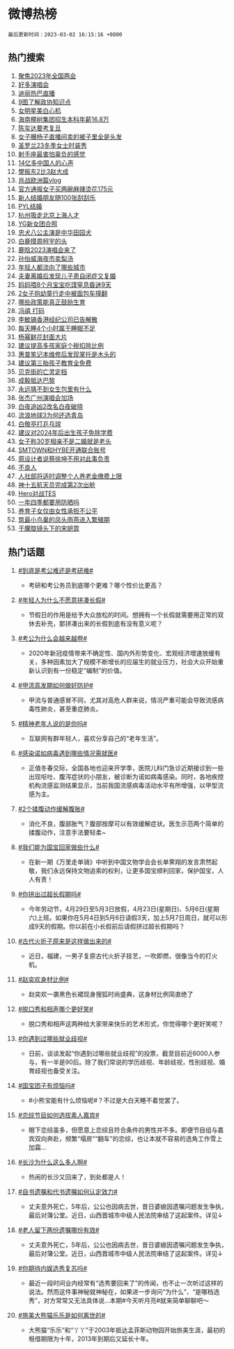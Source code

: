 # 微博热榜

`最后更新时间：2023-03-02 16:15:16 +0800`

## 热门搜索

1. [聚焦2023年全国两会](https://m.weibo.cn/search?containerid=100103type%3D1%26t%3D10%26q%3D%23%E8%81%9A%E7%84%A62023%E5%B9%B4%E5%85%A8%E5%9B%BD%E4%B8%A4%E4%BC%9A%23&stream_entry_id=51&isnewpage=1&extparam=seat%3D1%26stream_entry_id%3D51%26cate%3D10103%26filter_type%3Drealtimehot%26dgr%3D0%26pos%3D0%26c_type%3D51%26display_time%3D1677744914%26pre_seqid%3D167774491406395356302&luicode=10000011&lfid=106003type%253D25%2526t%253D3%2526disable_hot%253D1%2526filter_type%253Drealtimehot)
1. [好多演唱会](https://m.weibo.cn/search?containerid=100103type%3D1%26t%3D10%26q%3D%E5%A5%BD%E5%A4%9A%E6%BC%94%E5%94%B1%E4%BC%9A&stream_entry_id=31&isnewpage=1&extparam=seat%3D1%26band_rank%3D1%26cate%3D5001%26lcate%3D5001%26c_type%3D31%26realpos%3D1%26stream_entry_id%3D31%26q%3D%25E5%25A5%25BD%25E5%25A4%259A%25E6%25BC%2594%25E5%2594%25B1%25E4%25BC%259A%26filter_type%3Drealtimehot%26dgr%3D0%26flag%3D1%26pos%3D0%26display_time%3D1677744914%26pre_seqid%3D167774491406395356302&luicode=10000011&lfid=106003type%253D25%2526t%253D3%2526disable_hot%253D1%2526filter_type%253Drealtimehot)
1. [迪丽热巴直播](https://m.weibo.cn/search?containerid=100103type%3D1%26t%3D10%26q%3D%E8%BF%AA%E4%B8%BD%E7%83%AD%E5%B7%B4%E7%9B%B4%E6%92%AD&stream_entry_id=31&isnewpage=1&extparam=seat%3D1%26band_rank%3D2%26cate%3D5001%26lcate%3D5001%26c_type%3D31%26realpos%3D2%26stream_entry_id%3D31%26q%3D%25E8%25BF%25AA%25E4%25B8%25BD%25E7%2583%25AD%25E5%25B7%25B4%25E7%259B%25B4%25E6%2592%25AD%26filter_type%3Drealtimehot%26dgr%3D0%26flag%3D1%26pos%3D1%26display_time%3D1677744914%26pre_seqid%3D167774491406395356302&luicode=10000011&lfid=106003type%253D25%2526t%253D3%2526disable_hot%253D1%2526filter_type%253Drealtimehot)
1. [9图了解政协知识点](https://m.weibo.cn/search?containerid=100103type%3D1%26t%3D10%26q%3D%239%E5%9B%BE%E4%BA%86%E8%A7%A3%E6%94%BF%E5%8D%8F%E7%9F%A5%E8%AF%86%E7%82%B9%23&stream_entry_id=31&isnewpage=1&extparam=seat%3D1%26band_rank%3D3%26cate%3D5001%26lcate%3D5001%26c_type%3D31%26realpos%3D3%26stream_entry_id%3D31%26q%3D%25239%25E5%259B%25BE%25E4%25BA%2586%25E8%25A7%25A3%25E6%2594%25BF%25E5%258D%258F%25E7%259F%25A5%25E8%25AF%2586%25E7%2582%25B9%2523%26filter_type%3Drealtimehot%26dgr%3D0%26flag%3D0%26pos%3D2%26display_time%3D1677744914%26pre_seqid%3D167774491406395356302&luicode=10000011&lfid=106003type%253D25%2526t%253D3%2526disable_hot%253D1%2526filter_type%253Drealtimehot)
1. [女明星美白心机](https://m.weibo.cn/search?containerid=100103type%3D1%26t%3D10%26q%3D%23%E5%A5%B3%E6%98%8E%E6%98%9F%E7%BE%8E%E7%99%BD%E5%BF%83%E6%9C%BA%23&stream_entry_id=31&isnewpage=1&extparam=seat%3D1%26c_type%3D31%26band_rank%3D4%26cate%3D5001%26lcate%3D5001%26topic_ad%3D1%26stream_entry_id%3D31%26adid%3D181147%26q%3D%2523%25E5%25A5%25B3%25E6%2598%258E%25E6%2598%259F%25E7%25BE%258E%25E7%2599%25BD%25E5%25BF%2583%25E6%259C%25BA%2523%26filter_type%3Drealtimehot%26dgr%3D0%26pos%3D3%26display_time%3D1677744914%26pre_seqid%3D167774491406395356302&luicode=10000011&lfid=106003type%253D25%2526t%253D3%2526disable_hot%253D1%2526filter_type%253Drealtimehot)
1. [海南椰树集团招生本科年薪16.8万](https://m.weibo.cn/search?containerid=100103type%3D1%26t%3D10%26q%3D%23%E6%B5%B7%E5%8D%97%E6%A4%B0%E6%A0%91%E9%9B%86%E5%9B%A2%E6%8B%9B%E7%94%9F%E6%9C%AC%E7%A7%91%E5%B9%B4%E8%96%AA16.8%E4%B8%87%23&stream_entry_id=31&isnewpage=1&extparam=seat%3D1%26band_rank%3D4%26cate%3D5001%26lcate%3D5001%26c_type%3D31%26realpos%3D4%26stream_entry_id%3D31%26q%3D%2523%25E6%25B5%25B7%25E5%258D%2597%25E6%25A4%25B0%25E6%25A0%2591%25E9%259B%2586%25E5%259B%25A2%25E6%258B%259B%25E7%2594%259F%25E6%259C%25AC%25E7%25A7%2591%25E5%25B9%25B4%25E8%2596%25AA16.8%25E4%25B8%2587%2523%26filter_type%3Drealtimehot%26dgr%3D0%26flag%3D0%26pos%3D4%26display_time%3D1677744914%26pre_seqid%3D167774491406395356302&luicode=10000011&lfid=106003type%253D25%2526t%253D3%2526disable_hot%253D1%2526filter_type%253Drealtimehot)
1. [陈玺达要考复旦](https://m.weibo.cn/search?containerid=100103type%3D1%26t%3D10%26q%3D%23%E9%99%88%E7%8E%BA%E8%BE%BE%E8%A6%81%E8%80%83%E5%A4%8D%E6%97%A6%23&stream_entry_id=31&isnewpage=1&extparam=seat%3D1%26band_rank%3D5%26cate%3D5001%26lcate%3D5001%26c_type%3D31%26realpos%3D5%26stream_entry_id%3D31%26q%3D%2523%25E9%2599%2588%25E7%258E%25BA%25E8%25BE%25BE%25E8%25A6%2581%25E8%2580%2583%25E5%25A4%258D%25E6%2597%25A6%2523%26filter_type%3Drealtimehot%26dgr%3D0%26flag%3D0%26pos%3D5%26display_time%3D1677744914%26pre_seqid%3D167774491406395356302&luicode=10000011&lfid=106003type%253D25%2526t%253D3%2526disable_hot%253D1%2526filter_type%253Drealtimehot)
1. [女子曝杨子直播间卖的被子里全是头发](https://m.weibo.cn/search?containerid=100103type%3D1%26t%3D10%26q%3D%23%E5%A5%B3%E5%AD%90%E6%9B%9D%E6%9D%A8%E5%AD%90%E7%9B%B4%E6%92%AD%E9%97%B4%E5%8D%96%E7%9A%84%E8%A2%AB%E5%AD%90%E9%87%8C%E5%85%A8%E6%98%AF%E5%A4%B4%E5%8F%91%23&stream_entry_id=31&isnewpage=1&extparam=seat%3D1%26band_rank%3D6%26cate%3D5001%26lcate%3D5001%26c_type%3D31%26realpos%3D6%26stream_entry_id%3D31%26q%3D%2523%25E5%25A5%25B3%25E5%25AD%2590%25E6%259B%259D%25E6%259D%25A8%25E5%25AD%2590%25E7%259B%25B4%25E6%2592%25AD%25E9%2597%25B4%25E5%258D%2596%25E7%259A%2584%25E8%25A2%25AB%25E5%25AD%2590%25E9%2587%258C%25E5%2585%25A8%25E6%2598%25AF%25E5%25A4%25B4%25E5%258F%2591%2523%26filter_type%3Drealtimehot%26dgr%3D0%26flag%3D2%26pos%3D6%26display_time%3D1677744914%26pre_seqid%3D167774491406395356302&luicode=10000011&lfid=106003type%253D25%2526t%253D3%2526disable_hot%253D1%2526filter_type%253Drealtimehot)
1. [圣罗兰23冬季女士时装秀](https://m.weibo.cn/search?containerid=100103type%3D1%26t%3D10%26q%3D%23%E5%9C%A3%E7%BD%97%E5%85%B023%E5%86%AC%E5%AD%A3%E5%A5%B3%E5%A3%AB%E6%97%B6%E8%A3%85%E7%A7%80%23&stream_entry_id=31&isnewpage=1&extparam=seat%3D1%26c_type%3D31%26band_rank%3D7%26cate%3D5001%26lcate%3D5001%26topic_ad%3D1%26stream_entry_id%3D31%26adid%3D181145%26q%3D%2523%25E5%259C%25A3%25E7%25BD%2597%25E5%2585%25B023%25E5%2586%25AC%25E5%25AD%25A3%25E5%25A5%25B3%25E5%25A3%25AB%25E6%2597%25B6%25E8%25A3%2585%25E7%25A7%2580%2523%26filter_type%3Drealtimehot%26dgr%3D0%26pos%3D7%26display_time%3D1677744914%26pre_seqid%3D167774491406395356302&luicode=10000011&lfid=106003type%253D25%2526t%253D3%2526disable_hot%253D1%2526filter_type%253Drealtimehot)
1. [射手座最害怕辜负的感觉](https://m.weibo.cn/search?containerid=100103type%3D1%26t%3D10%26q%3D%23%E5%B0%84%E6%89%8B%E5%BA%A7%E6%9C%80%E5%AE%B3%E6%80%95%E8%BE%9C%E8%B4%9F%E7%9A%84%E6%84%9F%E8%A7%89%23&stream_entry_id=31&isnewpage=1&extparam=seat%3D1%26band_rank%3D7%26cate%3D5001%26lcate%3D5001%26c_type%3D31%26realpos%3D7%26stream_entry_id%3D31%26q%3D%2523%25E5%25B0%2584%25E6%2589%258B%25E5%25BA%25A7%25E6%259C%2580%25E5%25AE%25B3%25E6%2580%2595%25E8%25BE%259C%25E8%25B4%259F%25E7%259A%2584%25E6%2584%259F%25E8%25A7%2589%2523%26filter_type%3Drealtimehot%26dgr%3D0%26flag%3D1%26pos%3D8%26display_time%3D1677744914%26pre_seqid%3D167774491406395356302&luicode=10000011&lfid=106003type%253D25%2526t%253D3%2526disable_hot%253D1%2526filter_type%253Drealtimehot)
1. [14亿多中国人的心声](https://m.weibo.cn/search?containerid=100103type%3D1%26t%3D10%26q%3D%2314%E4%BA%BF%E5%A4%9A%E4%B8%AD%E5%9B%BD%E4%BA%BA%E7%9A%84%E5%BF%83%E5%A3%B0%23&stream_entry_id=31&isnewpage=1&extparam=seat%3D1%26band_rank%3D8%26cate%3D5001%26lcate%3D5001%26c_type%3D31%26realpos%3D8%26stream_entry_id%3D31%26q%3D%252314%25E4%25BA%25BF%25E5%25A4%259A%25E4%25B8%25AD%25E5%259B%25BD%25E4%25BA%25BA%25E7%259A%2584%25E5%25BF%2583%25E5%25A3%25B0%2523%26filter_type%3Drealtimehot%26dgr%3D0%26flag%3D0%26pos%3D9%26display_time%3D1677744914%26pre_seqid%3D167774491406395356302&luicode=10000011&lfid=106003type%253D25%2526t%253D3%2526disable_hot%253D1%2526filter_type%253Drealtimehot)
1. [樊振东2比3赵大成](https://m.weibo.cn/search?containerid=100103type%3D1%26t%3D10%26q%3D%23%E6%A8%8A%E6%8C%AF%E4%B8%9C2%E6%AF%943%E8%B5%B5%E5%A4%A7%E6%88%90%23&stream_entry_id=31&isnewpage=1&extparam=seat%3D1%26band_rank%3D9%26cate%3D5001%26lcate%3D5001%26c_type%3D31%26realpos%3D9%26stream_entry_id%3D31%26q%3D%2523%25E6%25A8%258A%25E6%258C%25AF%25E4%25B8%259C2%25E6%25AF%25943%25E8%25B5%25B5%25E5%25A4%25A7%25E6%2588%2590%2523%26filter_type%3Drealtimehot%26dgr%3D0%26flag%3D1%26pos%3D10%26display_time%3D1677744914%26pre_seqid%3D167774491406395356302&luicode=10000011&lfid=106003type%253D25%2526t%253D3%2526disable_hot%253D1%2526filter_type%253Drealtimehot)
1. [肖战欧洲篇vlog](https://m.weibo.cn/search?containerid=100103type%3D1%26t%3D10%26q%3D%23%E8%82%96%E6%88%98%E6%AC%A7%E6%B4%B2%E7%AF%87vlog%23&stream_entry_id=31&isnewpage=1&extparam=seat%3D1%26band_rank%3D10%26cate%3D5001%26lcate%3D5001%26c_type%3D31%26realpos%3D10%26stream_entry_id%3D31%26q%3D%2523%25E8%2582%2596%25E6%2588%2598%25E6%25AC%25A7%25E6%25B4%25B2%25E7%25AF%2587vlog%2523%26filter_type%3Drealtimehot%26dgr%3D0%26flag%3D1%26pos%3D11%26display_time%3D1677744914%26pre_seqid%3D167774491406395356302&luicode=10000011&lfid=106003type%253D25%2526t%253D3%2526disable_hot%253D1%2526filter_type%253Drealtimehot)
1. [官方通报女子买两碗麻辣烫花175元](https://m.weibo.cn/search?containerid=100103type%3D1%26t%3D10%26q%3D%23%E5%AE%98%E6%96%B9%E9%80%9A%E6%8A%A5%E5%A5%B3%E5%AD%90%E4%B9%B0%E4%B8%A4%E7%A2%97%E9%BA%BB%E8%BE%A3%E7%83%AB%E8%8A%B1175%E5%85%83%23&stream_entry_id=31&isnewpage=1&extparam=seat%3D1%26band_rank%3D11%26cate%3D5001%26lcate%3D5001%26c_type%3D31%26realpos%3D11%26stream_entry_id%3D31%26q%3D%2523%25E5%25AE%2598%25E6%2596%25B9%25E9%2580%259A%25E6%258A%25A5%25E5%25A5%25B3%25E5%25AD%2590%25E4%25B9%25B0%25E4%25B8%25A4%25E7%25A2%2597%25E9%25BA%25BB%25E8%25BE%25A3%25E7%2583%25AB%25E8%258A%25B1175%25E5%2585%2583%2523%26filter_type%3Drealtimehot%26dgr%3D0%26flag%3D1%26pos%3D12%26display_time%3D1677744914%26pre_seqid%3D167774491406395356302&luicode=10000011&lfid=106003type%253D25%2526t%253D3%2526disable_hot%253D1%2526filter_type%253Drealtimehot)
1. [新人结婚朋友随100张刮刮乐](https://m.weibo.cn/search?containerid=100103type%3D1%26t%3D10%26q%3D%23%E6%96%B0%E4%BA%BA%E7%BB%93%E5%A9%9A%E6%9C%8B%E5%8F%8B%E9%9A%8F100%E5%BC%A0%E5%88%AE%E5%88%AE%E4%B9%90%23&stream_entry_id=31&isnewpage=1&extparam=seat%3D1%26band_rank%3D12%26cate%3D5001%26lcate%3D5001%26c_type%3D31%26realpos%3D12%26stream_entry_id%3D31%26q%3D%2523%25E6%2596%25B0%25E4%25BA%25BA%25E7%25BB%2593%25E5%25A9%259A%25E6%259C%258B%25E5%258F%258B%25E9%259A%258F100%25E5%25BC%25A0%25E5%2588%25AE%25E5%2588%25AE%25E4%25B9%2590%2523%26filter_type%3Drealtimehot%26dgr%3D0%26flag%3D0%26pos%3D13%26display_time%3D1677744914%26pre_seqid%3D167774491406395356302&luicode=10000011&lfid=106003type%253D25%2526t%253D3%2526disable_hot%253D1%2526filter_type%253Drealtimehot)
1. [PYL结婚](https://m.weibo.cn/search?containerid=100103type%3D1%26t%3D10%26q%3D%23PYL%E7%BB%93%E5%A9%9A%23&stream_entry_id=31&isnewpage=1&extparam=seat%3D1%26band_rank%3D13%26cate%3D5001%26lcate%3D5001%26c_type%3D31%26realpos%3D13%26stream_entry_id%3D31%26q%3D%2523PYL%25E7%25BB%2593%25E5%25A9%259A%2523%26filter_type%3Drealtimehot%26dgr%3D0%26flag%3D0%26pos%3D14%26display_time%3D1677744914%26pre_seqid%3D167774491406395356302&luicode=10000011&lfid=106003type%253D25%2526t%253D3%2526disable_hot%253D1%2526filter_type%253Drealtimehot)
1. [杭州吸走北京上海人才](https://m.weibo.cn/search?containerid=100103type%3D1%26t%3D10%26q%3D%23%E6%9D%AD%E5%B7%9E%E5%90%B8%E8%B5%B0%E5%8C%97%E4%BA%AC%E4%B8%8A%E6%B5%B7%E4%BA%BA%E6%89%8D%23&stream_entry_id=31&isnewpage=1&extparam=seat%3D1%26band_rank%3D14%26cate%3D5001%26lcate%3D5001%26c_type%3D31%26realpos%3D14%26stream_entry_id%3D31%26q%3D%2523%25E6%259D%25AD%25E5%25B7%259E%25E5%2590%25B8%25E8%25B5%25B0%25E5%258C%2597%25E4%25BA%25AC%25E4%25B8%258A%25E6%25B5%25B7%25E4%25BA%25BA%25E6%2589%258D%2523%26filter_type%3Drealtimehot%26dgr%3D0%26flag%3D0%26pos%3D15%26display_time%3D1677744914%26pre_seqid%3D167774491406395356302&luicode=10000011&lfid=106003type%253D25%2526t%253D3%2526disable_hot%253D1%2526filter_type%253Drealtimehot)
1. [YG新女团合照](https://m.weibo.cn/search?containerid=100103type%3D1%26t%3D10%26q%3D%23YG%E6%96%B0%E5%A5%B3%E5%9B%A2%E5%90%88%E7%85%A7%23&stream_entry_id=31&isnewpage=1&extparam=seat%3D1%26band_rank%3D15%26cate%3D5001%26lcate%3D5001%26c_type%3D31%26realpos%3D15%26stream_entry_id%3D31%26q%3D%2523YG%25E6%2596%25B0%25E5%25A5%25B3%25E5%259B%25A2%25E5%2590%2588%25E7%2585%25A7%2523%26filter_type%3Drealtimehot%26dgr%3D0%26flag%3D1%26pos%3D16%26display_time%3D1677744914%26pre_seqid%3D167774491406395356302&luicode=10000011&lfid=106003type%253D25%2526t%253D3%2526disable_hot%253D1%2526filter_type%253Drealtimehot)
1. [忠犬八公主演是中华田园犬](https://m.weibo.cn/search?containerid=100103type%3D1%26t%3D10%26q%3D%23%E5%BF%A0%E7%8A%AC%E5%85%AB%E5%85%AC%E4%B8%BB%E6%BC%94%E6%98%AF%E4%B8%AD%E5%8D%8E%E7%94%B0%E5%9B%AD%E7%8A%AC%23&stream_entry_id=31&isnewpage=1&extparam=seat%3D1%26band_rank%3D16%26cate%3D5001%26lcate%3D5001%26c_type%3D31%26realpos%3D16%26stream_entry_id%3D31%26q%3D%2523%25E5%25BF%25A0%25E7%258A%25AC%25E5%2585%25AB%25E5%2585%25AC%25E4%25B8%25BB%25E6%25BC%2594%25E6%2598%25AF%25E4%25B8%25AD%25E5%258D%258E%25E7%2594%25B0%25E5%259B%25AD%25E7%258A%25AC%2523%26filter_type%3Drealtimehot%26dgr%3D0%26flag%3D0%26pos%3D17%26display_time%3D1677744914%26pre_seqid%3D167774491406395356302&luicode=10000011&lfid=106003type%253D25%2526t%253D3%2526disable_hot%253D1%2526filter_type%253Drealtimehot)
1. [白鹿摸周柯宇的头](https://m.weibo.cn/search?containerid=100103type%3D1%26t%3D10%26q%3D%23%E7%99%BD%E9%B9%BF%E6%91%B8%E5%91%A8%E6%9F%AF%E5%AE%87%E7%9A%84%E5%A4%B4%23&stream_entry_id=31&isnewpage=1&extparam=seat%3D1%26band_rank%3D17%26cate%3D5001%26lcate%3D5001%26c_type%3D31%26realpos%3D17%26stream_entry_id%3D31%26q%3D%2523%25E7%2599%25BD%25E9%25B9%25BF%25E6%2591%25B8%25E5%2591%25A8%25E6%259F%25AF%25E5%25AE%2587%25E7%259A%2584%25E5%25A4%25B4%2523%26filter_type%3Drealtimehot%26dgr%3D0%26flag%3D1%26pos%3D18%26display_time%3D1677744914%26pre_seqid%3D167774491406395356302&luicode=10000011&lfid=106003type%253D25%2526t%253D3%2526disable_hot%253D1%2526filter_type%253Drealtimehot)
1. [鹿晗2023演唱会来了](https://m.weibo.cn/search?containerid=100103type%3D1%26t%3D10%26q%3D%23%E9%B9%BF%E6%99%972023%E6%BC%94%E5%94%B1%E4%BC%9A%E6%9D%A5%E4%BA%86%23&stream_entry_id=31&isnewpage=1&extparam=seat%3D1%26band_rank%3D18%26cate%3D5001%26lcate%3D5001%26c_type%3D31%26realpos%3D18%26stream_entry_id%3D31%26q%3D%2523%25E9%25B9%25BF%25E6%2599%25972023%25E6%25BC%2594%25E5%2594%25B1%25E4%25BC%259A%25E6%259D%25A5%25E4%25BA%2586%2523%26filter_type%3Drealtimehot%26dgr%3D0%26flag%3D0%26pos%3D19%26display_time%3D1677744914%26pre_seqid%3D167774491406395356302&luicode=10000011&lfid=106003type%253D25%2526t%253D3%2526disable_hot%253D1%2526filter_type%253Drealtimehot)
1. [孙怡威海夜市卖梨汤](https://m.weibo.cn/search?containerid=100103type%3D1%26t%3D10%26q%3D%23%E5%AD%99%E6%80%A1%E5%A8%81%E6%B5%B7%E5%A4%9C%E5%B8%82%E5%8D%96%E6%A2%A8%E6%B1%A4%23&stream_entry_id=31&isnewpage=1&extparam=seat%3D1%26band_rank%3D19%26cate%3D5001%26lcate%3D5001%26c_type%3D31%26realpos%3D19%26stream_entry_id%3D31%26q%3D%2523%25E5%25AD%2599%25E6%2580%25A1%25E5%25A8%2581%25E6%25B5%25B7%25E5%25A4%259C%25E5%25B8%2582%25E5%258D%2596%25E6%25A2%25A8%25E6%25B1%25A4%2523%26filter_type%3Drealtimehot%26dgr%3D0%26flag%3D0%26pos%3D20%26display_time%3D1677744914%26pre_seqid%3D167774491406395356302&luicode=10000011&lfid=106003type%253D25%2526t%253D3%2526disable_hot%253D1%2526filter_type%253Drealtimehot)
1. [年轻人都流向了哪些城市](https://m.weibo.cn/search?containerid=100103type%3D1%26t%3D10%26q%3D%23%E5%B9%B4%E8%BD%BB%E4%BA%BA%E9%83%BD%E6%B5%81%E5%90%91%E4%BA%86%E5%93%AA%E4%BA%9B%E5%9F%8E%E5%B8%82%23&stream_entry_id=31&isnewpage=1&extparam=seat%3D1%26band_rank%3D20%26cate%3D5001%26lcate%3D5001%26c_type%3D31%26realpos%3D20%26stream_entry_id%3D31%26q%3D%2523%25E5%25B9%25B4%25E8%25BD%25BB%25E4%25BA%25BA%25E9%2583%25BD%25E6%25B5%2581%25E5%2590%2591%25E4%25BA%2586%25E5%2593%25AA%25E4%25BA%259B%25E5%259F%258E%25E5%25B8%2582%2523%26filter_type%3Drealtimehot%26dgr%3D0%26flag%3D0%26pos%3D21%26display_time%3D1677744914%26pre_seqid%3D167774491406395356302&luicode=10000011&lfid=106003type%253D25%2526t%253D3%2526disable_hot%253D1%2526filter_type%253Drealtimehot)
1. [夫妻离婚后发现儿子患自闭症又复婚](https://m.weibo.cn/search?containerid=100103type%3D1%26t%3D10%26q%3D%23%E5%A4%AB%E5%A6%BB%E7%A6%BB%E5%A9%9A%E5%90%8E%E5%8F%91%E7%8E%B0%E5%84%BF%E5%AD%90%E6%82%A3%E8%87%AA%E9%97%AD%E7%97%87%E5%8F%88%E5%A4%8D%E5%A9%9A%23&stream_entry_id=31&isnewpage=1&extparam=seat%3D1%26band_rank%3D21%26cate%3D5001%26lcate%3D5001%26c_type%3D31%26realpos%3D21%26stream_entry_id%3D31%26q%3D%2523%25E5%25A4%25AB%25E5%25A6%25BB%25E7%25A6%25BB%25E5%25A9%259A%25E5%2590%258E%25E5%258F%2591%25E7%258E%25B0%25E5%2584%25BF%25E5%25AD%2590%25E6%2582%25A3%25E8%2587%25AA%25E9%2597%25AD%25E7%2597%2587%25E5%258F%2588%25E5%25A4%258D%25E5%25A9%259A%2523%26filter_type%3Drealtimehot%26dgr%3D0%26flag%3D1%26pos%3D22%26display_time%3D1677744914%26pre_seqid%3D167774491406395356302&luicode=10000011&lfid=106003type%253D25%2526t%253D3%2526disable_hot%253D1%2526filter_type%253Drealtimehot)
1. [妈妈喂8个月宝宝吃馍窒息昏迷9天](https://m.weibo.cn/search?containerid=100103type%3D1%26t%3D10%26q%3D%23%E5%A6%88%E5%A6%88%E5%96%828%E4%B8%AA%E6%9C%88%E5%AE%9D%E5%AE%9D%E5%90%83%E9%A6%8D%E7%AA%92%E6%81%AF%E6%98%8F%E8%BF%B79%E5%A4%A9%23&stream_entry_id=31&isnewpage=1&extparam=seat%3D1%26band_rank%3D22%26cate%3D5001%26lcate%3D5001%26c_type%3D31%26realpos%3D22%26stream_entry_id%3D31%26q%3D%2523%25E5%25A6%2588%25E5%25A6%2588%25E5%2596%25828%25E4%25B8%25AA%25E6%259C%2588%25E5%25AE%259D%25E5%25AE%259D%25E5%2590%2583%25E9%25A6%258D%25E7%25AA%2592%25E6%2581%25AF%25E6%2598%258F%25E8%25BF%25B79%25E5%25A4%25A9%2523%26filter_type%3Drealtimehot%26dgr%3D0%26flag%3D0%26pos%3D23%26display_time%3D1677744914%26pre_seqid%3D167774491406395356302&luicode=10000011&lfid=106003type%253D25%2526t%253D3%2526disable_hot%253D1%2526filter_type%253Drealtimehot)
1. [2女子抱幼童行走中被面包车撞翻](https://m.weibo.cn/search?containerid=100103type%3D1%26t%3D10%26q%3D%232%E5%A5%B3%E5%AD%90%E6%8A%B1%E5%B9%BC%E7%AB%A5%E8%A1%8C%E8%B5%B0%E4%B8%AD%E8%A2%AB%E9%9D%A2%E5%8C%85%E8%BD%A6%E6%92%9E%E7%BF%BB%23&stream_entry_id=31&isnewpage=1&extparam=seat%3D1%26band_rank%3D23%26cate%3D5001%26lcate%3D5001%26c_type%3D31%26realpos%3D23%26stream_entry_id%3D31%26q%3D%25232%25E5%25A5%25B3%25E5%25AD%2590%25E6%258A%25B1%25E5%25B9%25BC%25E7%25AB%25A5%25E8%25A1%258C%25E8%25B5%25B0%25E4%25B8%25AD%25E8%25A2%25AB%25E9%259D%25A2%25E5%258C%2585%25E8%25BD%25A6%25E6%2592%259E%25E7%25BF%25BB%2523%26filter_type%3Drealtimehot%26dgr%3D0%26flag%3D1%26pos%3D24%26display_time%3D1677744914%26pre_seqid%3D167774491406395356302&luicode=10000011&lfid=106003type%253D25%2526t%253D3%2526disable_hot%253D1%2526filter_type%253Drealtimehot)
1. [哪些政策能真正鼓励生育](https://m.weibo.cn/search?containerid=100103type%3D1%26t%3D10%26q%3D%23%E5%93%AA%E4%BA%9B%E6%94%BF%E7%AD%96%E8%83%BD%E7%9C%9F%E6%AD%A3%E9%BC%93%E5%8A%B1%E7%94%9F%E8%82%B2%23&stream_entry_id=31&isnewpage=1&extparam=seat%3D1%26band_rank%3D24%26cate%3D5001%26lcate%3D5001%26c_type%3D31%26realpos%3D24%26stream_entry_id%3D31%26q%3D%2523%25E5%2593%25AA%25E4%25BA%259B%25E6%2594%25BF%25E7%25AD%2596%25E8%2583%25BD%25E7%259C%259F%25E6%25AD%25A3%25E9%25BC%2593%25E5%258A%25B1%25E7%2594%259F%25E8%2582%25B2%2523%26filter_type%3Drealtimehot%26dgr%3D0%26flag%3D1%26pos%3D25%26display_time%3D1677744914%26pre_seqid%3D167774491406395356302&luicode=10000011&lfid=106003type%253D25%2526t%253D3%2526disable_hot%253D1%2526filter_type%253Drealtimehot)
1. [冯禧 打码](https://m.weibo.cn/search?containerid=100103type%3D1%26t%3D10%26q%3D%E5%86%AF%E7%A6%A7+%E6%89%93%E7%A0%81&stream_entry_id=31&isnewpage=1&extparam=seat%3D1%26band_rank%3D25%26cate%3D5001%26lcate%3D5001%26c_type%3D31%26realpos%3D25%26stream_entry_id%3D31%26q%3D%25E5%2586%25AF%25E7%25A6%25A7%2520%25E6%2589%2593%25E7%25A0%2581%26filter_type%3Drealtimehot%26dgr%3D0%26flag%3D2%26pos%3D26%26display_time%3D1677744914%26pre_seqid%3D167774491406395356302&luicode=10000011&lfid=106003type%253D25%2526t%253D3%2526disable_hot%253D1%2526filter_type%253Drealtimehot)
1. [李敏镐香港经纪公司已告解散](https://m.weibo.cn/search?containerid=100103type%3D1%26t%3D10%26q%3D%23%E6%9D%8E%E6%95%8F%E9%95%90%E9%A6%99%E6%B8%AF%E7%BB%8F%E7%BA%AA%E5%85%AC%E5%8F%B8%E5%B7%B2%E5%91%8A%E8%A7%A3%E6%95%A3%23&stream_entry_id=31&isnewpage=1&extparam=seat%3D1%26band_rank%3D26%26cate%3D5001%26lcate%3D5001%26c_type%3D31%26realpos%3D26%26stream_entry_id%3D31%26q%3D%2523%25E6%259D%258E%25E6%2595%258F%25E9%2595%2590%25E9%25A6%2599%25E6%25B8%25AF%25E7%25BB%258F%25E7%25BA%25AA%25E5%2585%25AC%25E5%258F%25B8%25E5%25B7%25B2%25E5%2591%258A%25E8%25A7%25A3%25E6%2595%25A3%2523%26filter_type%3Drealtimehot%26dgr%3D0%26flag%3D0%26pos%3D27%26display_time%3D1677744914%26pre_seqid%3D167774491406395356302&luicode=10000011&lfid=106003type%253D25%2526t%253D3%2526disable_hot%253D1%2526filter_type%253Drealtimehot)
1. [每天睡4个小时属于睡眠不足](https://m.weibo.cn/search?containerid=100103type%3D1%26t%3D10%26q%3D%23%E6%AF%8F%E5%A4%A9%E7%9D%A14%E4%B8%AA%E5%B0%8F%E6%97%B6%E5%B1%9E%E4%BA%8E%E7%9D%A1%E7%9C%A0%E4%B8%8D%E8%B6%B3%23&stream_entry_id=31&isnewpage=1&extparam=seat%3D1%26band_rank%3D27%26cate%3D5001%26lcate%3D5001%26c_type%3D31%26realpos%3D27%26stream_entry_id%3D31%26q%3D%2523%25E6%25AF%258F%25E5%25A4%25A9%25E7%259D%25A14%25E4%25B8%25AA%25E5%25B0%258F%25E6%2597%25B6%25E5%25B1%259E%25E4%25BA%258E%25E7%259D%25A1%25E7%259C%25A0%25E4%25B8%258D%25E8%25B6%25B3%2523%26filter_type%3Drealtimehot%26dgr%3D0%26flag%3D0%26pos%3D28%26display_time%3D1677744914%26pre_seqid%3D167774491406395356302&luicode=10000011&lfid=106003type%253D25%2526t%253D3%2526disable_hot%253D1%2526filter_type%253Drealtimehot)
1. [杨幂鲜花封面大片](https://m.weibo.cn/search?containerid=100103type%3D1%26t%3D10%26q%3D%23%E6%9D%A8%E5%B9%82%E9%B2%9C%E8%8A%B1%E5%B0%81%E9%9D%A2%E5%A4%A7%E7%89%87%23&stream_entry_id=31&isnewpage=1&extparam=seat%3D1%26band_rank%3D28%26cate%3D5001%26lcate%3D5001%26c_type%3D31%26realpos%3D28%26stream_entry_id%3D31%26q%3D%2523%25E6%259D%25A8%25E5%25B9%2582%25E9%25B2%259C%25E8%258A%25B1%25E5%25B0%2581%25E9%259D%25A2%25E5%25A4%25A7%25E7%2589%2587%2523%26filter_type%3Drealtimehot%26dgr%3D0%26flag%3D0%26pos%3D29%26display_time%3D1677744914%26pre_seqid%3D167774491406395356302&luicode=10000011&lfid=106003type%253D25%2526t%253D3%2526disable_hot%253D1%2526filter_type%253Drealtimehot)
1. [建议提高多孩家庭个税扣除比例](https://m.weibo.cn/search?containerid=100103type%3D1%26t%3D10%26q%3D%23%E5%BB%BA%E8%AE%AE%E6%8F%90%E9%AB%98%E5%A4%9A%E5%AD%A9%E5%AE%B6%E5%BA%AD%E4%B8%AA%E7%A8%8E%E6%89%A3%E9%99%A4%E6%AF%94%E4%BE%8B%23&stream_entry_id=31&isnewpage=1&extparam=seat%3D1%26band_rank%3D29%26cate%3D5001%26lcate%3D5001%26c_type%3D31%26realpos%3D29%26stream_entry_id%3D31%26q%3D%2523%25E5%25BB%25BA%25E8%25AE%25AE%25E6%258F%2590%25E9%25AB%2598%25E5%25A4%259A%25E5%25AD%25A9%25E5%25AE%25B6%25E5%25BA%25AD%25E4%25B8%25AA%25E7%25A8%258E%25E6%2589%25A3%25E9%2599%25A4%25E6%25AF%2594%25E4%25BE%258B%2523%26filter_type%3Drealtimehot%26dgr%3D0%26flag%3D1%26pos%3D30%26display_time%3D1677744914%26pre_seqid%3D167774491406395356302&luicode=10000011&lfid=106003type%253D25%2526t%253D3%2526disable_hot%253D1%2526filter_type%253Drealtimehot)
1. [惠普笔记本维修后发现掌托是木头的](https://m.weibo.cn/search?containerid=100103type%3D1%26t%3D10%26q%3D%23%E6%83%A0%E6%99%AE%E7%AC%94%E8%AE%B0%E6%9C%AC%E7%BB%B4%E4%BF%AE%E5%90%8E%E5%8F%91%E7%8E%B0%E6%8E%8C%E6%89%98%E6%98%AF%E6%9C%A8%E5%A4%B4%E7%9A%84%23&stream_entry_id=31&isnewpage=1&extparam=seat%3D1%26band_rank%3D30%26cate%3D5001%26lcate%3D5001%26c_type%3D31%26realpos%3D30%26stream_entry_id%3D31%26q%3D%2523%25E6%2583%25A0%25E6%2599%25AE%25E7%25AC%2594%25E8%25AE%25B0%25E6%259C%25AC%25E7%25BB%25B4%25E4%25BF%25AE%25E5%2590%258E%25E5%258F%2591%25E7%258E%25B0%25E6%258E%258C%25E6%2589%2598%25E6%2598%25AF%25E6%259C%25A8%25E5%25A4%25B4%25E7%259A%2584%2523%26filter_type%3Drealtimehot%26dgr%3D0%26flag%3D0%26pos%3D31%26display_time%3D1677744914%26pre_seqid%3D167774491406395356302&luicode=10000011&lfid=106003type%253D25%2526t%253D3%2526disable_hot%253D1%2526filter_type%253Drealtimehot)
1. [建议第三胎孩子教育全免费](https://m.weibo.cn/search?containerid=100103type%3D1%26t%3D10%26q%3D%23%E5%BB%BA%E8%AE%AE%E7%AC%AC%E4%B8%89%E8%83%8E%E5%AD%A9%E5%AD%90%E6%95%99%E8%82%B2%E5%85%A8%E5%85%8D%E8%B4%B9%23&stream_entry_id=31&isnewpage=1&extparam=seat%3D1%26band_rank%3D31%26cate%3D5001%26lcate%3D5001%26c_type%3D31%26realpos%3D31%26stream_entry_id%3D31%26q%3D%2523%25E5%25BB%25BA%25E8%25AE%25AE%25E7%25AC%25AC%25E4%25B8%2589%25E8%2583%258E%25E5%25AD%25A9%25E5%25AD%2590%25E6%2595%2599%25E8%2582%25B2%25E5%2585%25A8%25E5%2585%258D%25E8%25B4%25B9%2523%26filter_type%3Drealtimehot%26dgr%3D0%26flag%3D1%26pos%3D32%26display_time%3D1677744914%26pre_seqid%3D167774491406395356302&luicode=10000011&lfid=106003type%253D25%2526t%253D3%2526disable_hot%253D1%2526filter_type%253Drealtimehot)
1. [贝克街的亡灵定档](https://m.weibo.cn/search?containerid=100103type%3D1%26t%3D10%26q%3D%23%E8%B4%9D%E5%85%8B%E8%A1%97%E7%9A%84%E4%BA%A1%E7%81%B5%E5%AE%9A%E6%A1%A3%23&stream_entry_id=31&isnewpage=1&extparam=seat%3D1%26band_rank%3D32%26cate%3D5001%26lcate%3D5001%26c_type%3D31%26realpos%3D32%26stream_entry_id%3D31%26q%3D%2523%25E8%25B4%259D%25E5%2585%258B%25E8%25A1%2597%25E7%259A%2584%25E4%25BA%25A1%25E7%2581%25B5%25E5%25AE%259A%25E6%25A1%25A3%2523%26filter_type%3Drealtimehot%26dgr%3D0%26flag%3D0%26pos%3D33%26display_time%3D1677744914%26pre_seqid%3D167774491406395356302&luicode=10000011&lfid=106003type%253D25%2526t%253D3%2526disable_hot%253D1%2526filter_type%253Drealtimehot)
1. [成毅抵达巴黎](https://m.weibo.cn/search?containerid=100103type%3D1%26t%3D10%26q%3D%23%E6%88%90%E6%AF%85%E6%8A%B5%E8%BE%BE%E5%B7%B4%E9%BB%8E%23&stream_entry_id=31&isnewpage=1&extparam=seat%3D1%26band_rank%3D33%26cate%3D5001%26lcate%3D5001%26c_type%3D31%26realpos%3D33%26stream_entry_id%3D31%26q%3D%2523%25E6%2588%2590%25E6%25AF%2585%25E6%258A%25B5%25E8%25BE%25BE%25E5%25B7%25B4%25E9%25BB%258E%2523%26filter_type%3Drealtimehot%26dgr%3D0%26flag%3D0%26pos%3D34%26display_time%3D1677744914%26pre_seqid%3D167774491406395356302&luicode=10000011&lfid=106003type%253D25%2526t%253D3%2526disable_hot%253D1%2526filter_type%253Drealtimehot)
1. [永远猜不到女生包里有什么](https://m.weibo.cn/search?containerid=100103type%3D1%26t%3D10%26q%3D%23%E6%B0%B8%E8%BF%9C%E7%8C%9C%E4%B8%8D%E5%88%B0%E5%A5%B3%E7%94%9F%E5%8C%85%E9%87%8C%E6%9C%89%E4%BB%80%E4%B9%88%23&stream_entry_id=31&isnewpage=1&extparam=seat%3D1%26band_rank%3D34%26cate%3D5001%26lcate%3D5001%26c_type%3D31%26realpos%3D34%26stream_entry_id%3D31%26q%3D%2523%25E6%25B0%25B8%25E8%25BF%259C%25E7%258C%259C%25E4%25B8%258D%25E5%2588%25B0%25E5%25A5%25B3%25E7%2594%259F%25E5%258C%2585%25E9%2587%258C%25E6%259C%2589%25E4%25BB%2580%25E4%25B9%2588%2523%26filter_type%3Drealtimehot%26dgr%3D0%26flag%3D1%26pos%3D35%26display_time%3D1677744914%26pre_seqid%3D167774491406395356302&luicode=10000011&lfid=106003type%253D25%2526t%253D3%2526disable_hot%253D1%2526filter_type%253Drealtimehot)
1. [张杰广州演唱会加场](https://m.weibo.cn/search?containerid=100103type%3D1%26t%3D10%26q%3D%23%E5%BC%A0%E6%9D%B0%E5%B9%BF%E5%B7%9E%E6%BC%94%E5%94%B1%E4%BC%9A%E5%8A%A0%E5%9C%BA%23&stream_entry_id=31&isnewpage=1&extparam=seat%3D1%26band_rank%3D35%26cate%3D5001%26lcate%3D5001%26c_type%3D31%26realpos%3D35%26stream_entry_id%3D31%26q%3D%2523%25E5%25BC%25A0%25E6%259D%25B0%25E5%25B9%25BF%25E5%25B7%259E%25E6%25BC%2594%25E5%2594%25B1%25E4%25BC%259A%25E5%258A%25A0%25E5%259C%25BA%2523%26filter_type%3Drealtimehot%26dgr%3D0%26flag%3D0%26pos%3D36%26display_time%3D1677744914%26pre_seqid%3D167774491406395356302&luicode=10000011&lfid=106003type%253D25%2526t%253D3%2526disable_hot%253D1%2526filter_type%253Drealtimehot)
1. [白夜追凶2改名白夜破晓](https://m.weibo.cn/search?containerid=100103type%3D1%26t%3D10%26q%3D%23%E7%99%BD%E5%A4%9C%E8%BF%BD%E5%87%B62%E6%94%B9%E5%90%8D%E7%99%BD%E5%A4%9C%E7%A0%B4%E6%99%93%23&stream_entry_id=31&isnewpage=1&extparam=seat%3D1%26band_rank%3D36%26cate%3D5001%26lcate%3D5001%26c_type%3D31%26realpos%3D36%26stream_entry_id%3D31%26q%3D%2523%25E7%2599%25BD%25E5%25A4%259C%25E8%25BF%25BD%25E5%2587%25B62%25E6%2594%25B9%25E5%2590%258D%25E7%2599%25BD%25E5%25A4%259C%25E7%25A0%25B4%25E6%2599%2593%2523%26filter_type%3Drealtimehot%26dgr%3D0%26flag%3D0%26pos%3D37%26display_time%3D1677744914%26pre_seqid%3D167774491406395356302&luicode=10000011&lfid=106003type%253D25%2526t%253D3%2526disable_hot%253D1%2526filter_type%253Drealtimehot)
1. [流浪地球3为何还选青岛](https://m.weibo.cn/search?containerid=100103type%3D1%26t%3D10%26q%3D%23%E6%B5%81%E6%B5%AA%E5%9C%B0%E7%90%833%E4%B8%BA%E4%BD%95%E8%BF%98%E9%80%89%E9%9D%92%E5%B2%9B%23&stream_entry_id=31&isnewpage=1&extparam=seat%3D1%26band_rank%3D37%26cate%3D5001%26lcate%3D5001%26c_type%3D31%26realpos%3D37%26stream_entry_id%3D31%26q%3D%2523%25E6%25B5%2581%25E6%25B5%25AA%25E5%259C%25B0%25E7%2590%25833%25E4%25B8%25BA%25E4%25BD%2595%25E8%25BF%2598%25E9%2580%2589%25E9%259D%2592%25E5%25B2%259B%2523%26filter_type%3Drealtimehot%26dgr%3D0%26flag%3D0%26pos%3D38%26display_time%3D1677744914%26pre_seqid%3D167774491406395356302&luicode=10000011&lfid=106003type%253D25%2526t%253D3%2526disable_hot%253D1%2526filter_type%253Drealtimehot)
1. [白敬亭打乒乓球](https://m.weibo.cn/search?containerid=100103type%3D1%26t%3D10%26q%3D%23%E7%99%BD%E6%95%AC%E4%BA%AD%E6%89%93%E4%B9%92%E4%B9%93%E7%90%83%23&stream_entry_id=31&isnewpage=1&extparam=seat%3D1%26band_rank%3D38%26cate%3D5001%26lcate%3D5001%26c_type%3D31%26realpos%3D38%26stream_entry_id%3D31%26q%3D%2523%25E7%2599%25BD%25E6%2595%25AC%25E4%25BA%25AD%25E6%2589%2593%25E4%25B9%2592%25E4%25B9%2593%25E7%2590%2583%2523%26filter_type%3Drealtimehot%26dgr%3D0%26flag%3D1%26pos%3D39%26display_time%3D1677744914%26pre_seqid%3D167774491406395356302&luicode=10000011&lfid=106003type%253D25%2526t%253D3%2526disable_hot%253D1%2526filter_type%253Drealtimehot)
1. [建议对2024年后出生孩子免除学费](https://m.weibo.cn/search?containerid=100103type%3D1%26t%3D10%26q%3D%23%E5%BB%BA%E8%AE%AE%E5%AF%B92024%E5%B9%B4%E5%90%8E%E5%87%BA%E7%94%9F%E5%AD%A9%E5%AD%90%E5%85%8D%E9%99%A4%E5%AD%A6%E8%B4%B9%23&stream_entry_id=31&isnewpage=1&extparam=seat%3D1%26band_rank%3D39%26cate%3D5001%26lcate%3D5001%26c_type%3D31%26realpos%3D39%26stream_entry_id%3D31%26q%3D%2523%25E5%25BB%25BA%25E8%25AE%25AE%25E5%25AF%25B92024%25E5%25B9%25B4%25E5%2590%258E%25E5%2587%25BA%25E7%2594%259F%25E5%25AD%25A9%25E5%25AD%2590%25E5%2585%258D%25E9%2599%25A4%25E5%25AD%25A6%25E8%25B4%25B9%2523%26filter_type%3Drealtimehot%26dgr%3D0%26flag%3D0%26pos%3D40%26display_time%3D1677744914%26pre_seqid%3D167774491406395356302&luicode=10000011&lfid=106003type%253D25%2526t%253D3%2526disable_hot%253D1%2526filter_type%253Drealtimehot)
1. [女子称30岁相亲不是二婚就是老头](https://m.weibo.cn/search?containerid=100103type%3D1%26t%3D10%26q%3D%23%E5%A5%B3%E5%AD%90%E7%A7%B030%E5%B2%81%E7%9B%B8%E4%BA%B2%E4%B8%8D%E6%98%AF%E4%BA%8C%E5%A9%9A%E5%B0%B1%E6%98%AF%E8%80%81%E5%A4%B4%23&stream_entry_id=31&isnewpage=1&extparam=seat%3D1%26band_rank%3D40%26cate%3D5001%26lcate%3D5001%26c_type%3D31%26realpos%3D40%26stream_entry_id%3D31%26q%3D%2523%25E5%25A5%25B3%25E5%25AD%2590%25E7%25A7%25B030%25E5%25B2%2581%25E7%259B%25B8%25E4%25BA%25B2%25E4%25B8%258D%25E6%2598%25AF%25E4%25BA%258C%25E5%25A9%259A%25E5%25B0%25B1%25E6%2598%25AF%25E8%2580%2581%25E5%25A4%25B4%2523%26filter_type%3Drealtimehot%26dgr%3D0%26flag%3D0%26pos%3D41%26display_time%3D1677744914%26pre_seqid%3D167774491406395356302&luicode=10000011&lfid=106003type%253D25%2526t%253D3%2526disable_hot%253D1%2526filter_type%253Drealtimehot)
1. [SMTOWN和HYBE开通联合账号](https://m.weibo.cn/search?containerid=100103type%3D1%26t%3D10%26q%3D%23SMTOWN%E5%92%8CHYBE%E5%BC%80%E9%80%9A%E8%81%94%E5%90%88%E8%B4%A6%E5%8F%B7%23&stream_entry_id=31&isnewpage=1&extparam=seat%3D1%26band_rank%3D41%26cate%3D5001%26lcate%3D5001%26c_type%3D31%26realpos%3D41%26stream_entry_id%3D31%26q%3D%2523SMTOWN%25E5%2592%258CHYBE%25E5%25BC%2580%25E9%2580%259A%25E8%2581%2594%25E5%2590%2588%25E8%25B4%25A6%25E5%258F%25B7%2523%26filter_type%3Drealtimehot%26dgr%3D0%26flag%3D0%26pos%3D42%26display_time%3D1677744914%26pre_seqid%3D167774491406395356302&luicode=10000011&lfid=106003type%253D25%2526t%253D3%2526disable_hot%253D1%2526filter_type%253Drealtimehot)
1. [原设计者说蔡徐坤不用对此事负责](https://m.weibo.cn/search?containerid=100103type%3D1%26t%3D10%26q%3D%23%E5%8E%9F%E8%AE%BE%E8%AE%A1%E8%80%85%E8%AF%B4%E8%94%A1%E5%BE%90%E5%9D%A4%E4%B8%8D%E7%94%A8%E5%AF%B9%E6%AD%A4%E4%BA%8B%E8%B4%9F%E8%B4%A3%23&stream_entry_id=31&isnewpage=1&extparam=seat%3D1%26band_rank%3D42%26cate%3D5001%26lcate%3D5001%26c_type%3D31%26realpos%3D42%26stream_entry_id%3D31%26q%3D%2523%25E5%258E%259F%25E8%25AE%25BE%25E8%25AE%25A1%25E8%2580%2585%25E8%25AF%25B4%25E8%2594%25A1%25E5%25BE%2590%25E5%259D%25A4%25E4%25B8%258D%25E7%2594%25A8%25E5%25AF%25B9%25E6%25AD%25A4%25E4%25BA%258B%25E8%25B4%259F%25E8%25B4%25A3%2523%26filter_type%3Drealtimehot%26dgr%3D0%26flag%3D0%26pos%3D43%26display_time%3D1677744914%26pre_seqid%3D167774491406395356302&luicode=10000011&lfid=106003type%253D25%2526t%253D3%2526disable_hot%253D1%2526filter_type%253Drealtimehot)
1. [不良人](https://m.weibo.cn/search?containerid=100103type%3D1%26t%3D10%26q%3D%E4%B8%8D%E8%89%AF%E4%BA%BA&stream_entry_id=31&isnewpage=1&extparam=seat%3D1%26band_rank%3D43%26cate%3D5001%26lcate%3D5001%26c_type%3D31%26realpos%3D43%26stream_entry_id%3D31%26q%3D%25E4%25B8%258D%25E8%2589%25AF%25E4%25BA%25BA%26filter_type%3Drealtimehot%26dgr%3D0%26flag%3D0%26pos%3D44%26display_time%3D1677744914%26pre_seqid%3D167774491406395356302&luicode=10000011&lfid=106003type%253D25%2526t%253D3%2526disable_hot%253D1%2526filter_type%253Drealtimehot)
1. [人社部将适时调整个人养老金缴费上限](https://m.weibo.cn/search?containerid=100103type%3D1%26t%3D10%26q%3D%23%E4%BA%BA%E7%A4%BE%E9%83%A8%E5%B0%86%E9%80%82%E6%97%B6%E8%B0%83%E6%95%B4%E4%B8%AA%E4%BA%BA%E5%85%BB%E8%80%81%E9%87%91%E7%BC%B4%E8%B4%B9%E4%B8%8A%E9%99%90%23&stream_entry_id=31&isnewpage=1&extparam=seat%3D1%26band_rank%3D44%26cate%3D5001%26lcate%3D5001%26c_type%3D31%26realpos%3D44%26stream_entry_id%3D31%26q%3D%2523%25E4%25BA%25BA%25E7%25A4%25BE%25E9%2583%25A8%25E5%25B0%2586%25E9%2580%2582%25E6%2597%25B6%25E8%25B0%2583%25E6%2595%25B4%25E4%25B8%25AA%25E4%25BA%25BA%25E5%2585%25BB%25E8%2580%2581%25E9%2587%2591%25E7%25BC%25B4%25E8%25B4%25B9%25E4%25B8%258A%25E9%2599%2590%2523%26filter_type%3Drealtimehot%26dgr%3D0%26flag%3D0%26pos%3D45%26display_time%3D1677744914%26pre_seqid%3D167774491406395356302&luicode=10000011&lfid=106003type%253D25%2526t%253D3%2526disable_hot%253D1%2526filter_type%253Drealtimehot)
1. [神十五航天员完成第2次出舱](https://m.weibo.cn/search?containerid=100103type%3D1%26t%3D10%26q%3D%23%E7%A5%9E%E5%8D%81%E4%BA%94%E8%88%AA%E5%A4%A9%E5%91%98%E5%AE%8C%E6%88%90%E7%AC%AC2%E6%AC%A1%E5%87%BA%E8%88%B1%23&stream_entry_id=31&isnewpage=1&extparam=seat%3D1%26band_rank%3D45%26cate%3D5001%26lcate%3D5001%26c_type%3D31%26realpos%3D45%26stream_entry_id%3D31%26q%3D%2523%25E7%25A5%259E%25E5%258D%2581%25E4%25BA%2594%25E8%2588%25AA%25E5%25A4%25A9%25E5%2591%2598%25E5%25AE%258C%25E6%2588%2590%25E7%25AC%25AC2%25E6%25AC%25A1%25E5%2587%25BA%25E8%2588%25B1%2523%26filter_type%3Drealtimehot%26dgr%3D0%26flag%3D1%26pos%3D46%26display_time%3D1677744914%26pre_seqid%3D167774491406395356302&luicode=10000011&lfid=106003type%253D25%2526t%253D3%2526disable_hot%253D1%2526filter_type%253Drealtimehot)
1. [Hero对战TES](https://m.weibo.cn/search?containerid=100103type%3D1%26t%3D10%26q%3D%23Hero%E5%AF%B9%E6%88%98TES%23&stream_entry_id=31&isnewpage=1&extparam=seat%3D1%26band_rank%3D46%26cate%3D5001%26lcate%3D5001%26c_type%3D31%26realpos%3D46%26stream_entry_id%3D31%26q%3D%2523Hero%25E5%25AF%25B9%25E6%2588%2598TES%2523%26filter_type%3Drealtimehot%26dgr%3D0%26flag%3D1%26pos%3D47%26display_time%3D1677744914%26pre_seqid%3D167774491406395356302&luicode=10000011&lfid=106003type%253D25%2526t%253D3%2526disable_hot%253D1%2526filter_type%253Drealtimehot)
1. [一年四季都要用防晒吗](https://m.weibo.cn/search?containerid=100103type%3D1%26t%3D10%26q%3D%23%E4%B8%80%E5%B9%B4%E5%9B%9B%E5%AD%A3%E9%83%BD%E8%A6%81%E7%94%A8%E9%98%B2%E6%99%92%E5%90%97%23&stream_entry_id=31&isnewpage=1&extparam=seat%3D1%26band_rank%3D47%26cate%3D5001%26lcate%3D5001%26c_type%3D31%26realpos%3D47%26stream_entry_id%3D31%26q%3D%2523%25E4%25B8%2580%25E5%25B9%25B4%25E5%259B%259B%25E5%25AD%25A3%25E9%2583%25BD%25E8%25A6%2581%25E7%2594%25A8%25E9%2598%25B2%25E6%2599%2592%25E5%2590%2597%2523%26filter_type%3Drealtimehot%26dgr%3D0%26flag%3D1%26pos%3D48%26display_time%3D1677744914%26pre_seqid%3D167774491406395356302&luicode=10000011&lfid=106003type%253D25%2526t%253D3%2526disable_hot%253D1%2526filter_type%253Drealtimehot)
1. [养育子女仅由女性承担不公平](https://m.weibo.cn/search?containerid=100103type%3D1%26t%3D10%26q%3D%23%E5%85%BB%E8%82%B2%E5%AD%90%E5%A5%B3%E4%BB%85%E7%94%B1%E5%A5%B3%E6%80%A7%E6%89%BF%E6%8B%85%E4%B8%8D%E5%85%AC%E5%B9%B3%23&stream_entry_id=31&isnewpage=1&extparam=seat%3D1%26band_rank%3D48%26cate%3D5001%26lcate%3D5001%26c_type%3D31%26realpos%3D48%26stream_entry_id%3D31%26q%3D%2523%25E5%2585%25BB%25E8%2582%25B2%25E5%25AD%2590%25E5%25A5%25B3%25E4%25BB%2585%25E7%2594%25B1%25E5%25A5%25B3%25E6%2580%25A7%25E6%2589%25BF%25E6%258B%2585%25E4%25B8%258D%25E5%2585%25AC%25E5%25B9%25B3%2523%26filter_type%3Drealtimehot%26dgr%3D0%26flag%3D0%26pos%3D49%26display_time%3D1677744914%26pre_seqid%3D167774491406395356302&luicode=10000011&lfid=106003type%253D25%2526t%253D3%2526disable_hot%253D1%2526filter_type%253Drealtimehot)
1. [筑最小鸟巢的凤头雨燕进入繁殖期](https://m.weibo.cn/search?containerid=100103type%3D1%26t%3D10%26q%3D%23%E7%AD%91%E6%9C%80%E5%B0%8F%E9%B8%9F%E5%B7%A2%E7%9A%84%E5%87%A4%E5%A4%B4%E9%9B%A8%E7%87%95%E8%BF%9B%E5%85%A5%E7%B9%81%E6%AE%96%E6%9C%9F%23&stream_entry_id=31&isnewpage=1&extparam=seat%3D1%26band_rank%3D49%26cate%3D5001%26lcate%3D5001%26c_type%3D31%26realpos%3D49%26stream_entry_id%3D31%26q%3D%2523%25E7%25AD%2591%25E6%259C%2580%25E5%25B0%258F%25E9%25B8%259F%25E5%25B7%25A2%25E7%259A%2584%25E5%2587%25A4%25E5%25A4%25B4%25E9%259B%25A8%25E7%2587%2595%25E8%25BF%259B%25E5%2585%25A5%25E7%25B9%2581%25E6%25AE%2596%25E6%259C%259F%2523%26filter_type%3Drealtimehot%26dgr%3D0%26flag%3D1%26pos%3D50%26display_time%3D1677744914%26pre_seqid%3D167774491406395356302&luicode=10000011&lfid=106003type%253D25%2526t%253D3%2526disable_hot%253D1%2526filter_type%253Drealtimehot)
1. [于朦胧镜头下的宋妍霏](https://m.weibo.cn/search?containerid=100103type%3D1%26t%3D10%26q%3D%23%E4%BA%8E%E6%9C%A6%E8%83%A7%E9%95%9C%E5%A4%B4%E4%B8%8B%E7%9A%84%E5%AE%8B%E5%A6%8D%E9%9C%8F%23&stream_entry_id=31&isnewpage=1&extparam=seat%3D1%26band_rank%3D50%26cate%3D5001%26lcate%3D5001%26c_type%3D31%26realpos%3D50%26stream_entry_id%3D31%26q%3D%2523%25E4%25BA%258E%25E6%259C%25A6%25E8%2583%25A7%25E9%2595%259C%25E5%25A4%25B4%25E4%25B8%258B%25E7%259A%2584%25E5%25AE%258B%25E5%25A6%258D%25E9%259C%258F%2523%26filter_type%3Drealtimehot%26dgr%3D0%26flag%3D0%26pos%3D51%26display_time%3D1677744914%26pre_seqid%3D167774491406395356302&luicode=10000011&lfid=106003type%253D25%2526t%253D3%2526disable_hot%253D1%2526filter_type%253Drealtimehot)

## 热门话题

1. [#到底是考公难还是考研难#](https://m.weibo.cn/search?containerid=231522type%3D1%26t%3D10%26q%3D%23%E5%88%B0%E5%BA%95%E6%98%AF%E8%80%83%E5%85%AC%E9%9A%BE%E8%BF%98%E6%98%AF%E8%80%83%E7%A0%94%E9%9A%BE%23&stream_entry_id=128&isnewpage=1&extparam=seat%3D1%26dgr%3D0%26cate%3D5004%26lcate%3D5004%26unitid%3D1677380796663%26c_type%3D128%26pos%3D1-0-0%26display_time%3D1677744916%26pre_seqid%3D1677744916034012108247&luicode=10000011&lfid=231648_-_4)
    - 考研和考公务员到底哪个更难？哪个性价比更高？

1. [#年轻人为什么不愿意拼凑长假#](https://m.weibo.cn/search?containerid=231522type%3D1%26t%3D10%26q%3D%23%E5%B9%B4%E8%BD%BB%E4%BA%BA%E4%B8%BA%E4%BB%80%E4%B9%88%E4%B8%8D%E6%84%BF%E6%84%8F%E6%8B%BC%E5%87%91%E9%95%BF%E5%81%87%23&stream_entry_id=128&isnewpage=1&extparam=seat%3D1%26dgr%3D0%26cate%3D5004%26lcate%3D5004%26unitid%3D1677465391512%26c_type%3D128%26pos%3D1-0-1%26display_time%3D1677744916%26pre_seqid%3D1677744916034012108247&luicode=10000011&lfid=231648_-_4)
    - 节假日的作用是给予大众放松的时间。想拥有一个长假就需要用正常的双休去补充，那拼凑出来的长假到底有没有意义呢？

1. [#考公为什么会越来越卷#](https://m.weibo.cn/search?containerid=231522type%3D1%26t%3D10%26q%3D%23%E8%80%83%E5%85%AC%E4%B8%BA%E4%BB%80%E4%B9%88%E4%BC%9A%E8%B6%8A%E6%9D%A5%E8%B6%8A%E5%8D%B7%23&stream_entry_id=128&isnewpage=1&extparam=seat%3D1%26dgr%3D0%26cate%3D5004%26lcate%3D5004%26unitid%3D1677308832266%26c_type%3D128%26pos%3D1-0-2%26display_time%3D1677744916%26pre_seqid%3D1677744916034012108247&luicode=10000011&lfid=231648_-_4)
    - 2020年新冠疫情带来不确定性、国内外形势变化、宏观经济增速放缓有关，多种因素加大了规模不断增长的应届生的就业压力，社会大众开始重新认识到有一份稳定“编制”的价值。

1. [#甲流高发期如何做好防护#](https://m.weibo.cn/search?containerid=231522type%3D1%26t%3D10%26q%3D%23%E7%94%B2%E6%B5%81%E9%AB%98%E5%8F%91%E6%9C%9F%E5%A6%82%E4%BD%95%E5%81%9A%E5%A5%BD%E9%98%B2%E6%8A%A4%23&stream_entry_id=128&isnewpage=1&extparam=seat%3D1%26dgr%3D0%26cate%3D5004%26lcate%3D5004%26unitid%3D1677334647938%26c_type%3D128%26pos%3D1-0-3%26display_time%3D1677744916%26pre_seqid%3D1677744916034012108247&luicode=10000011&lfid=231648_-_4)
    - 甲流与普通感冒不同，尤其对高危人群来说，情况严重可能会导致流感病毒性肺炎，甚至重症肺炎。

1. [#精神老年人说的是你吗#](https://m.weibo.cn/search?containerid=231522type%3D1%26t%3D10%26q%3D%23%E7%B2%BE%E7%A5%9E%E8%80%81%E5%B9%B4%E4%BA%BA%E8%AF%B4%E7%9A%84%E6%98%AF%E4%BD%A0%E5%90%97%23&stream_entry_id=128&isnewpage=1&extparam=seat%3D1%26dgr%3D0%26cate%3D5004%26lcate%3D5004%26unitid%3D1677414078378%26c_type%3D128%26pos%3D1-0-4%26display_time%3D1677744916%26pre_seqid%3D1677744916034012108247&luicode=10000011&lfid=231648_-_4)
    - 互联网有群年轻人，喜欢分享自己的“老年生活”。

1. [#感染诺如病毒遇到哪些情况需就医#](https://m.weibo.cn/search?containerid=231522type%3D1%26t%3D10%26q%3D%23%E6%84%9F%E6%9F%93%E8%AF%BA%E5%A6%82%E7%97%85%E6%AF%92%E9%81%87%E5%88%B0%E5%93%AA%E4%BA%9B%E6%83%85%E5%86%B5%E9%9C%80%E5%B0%B1%E5%8C%BB%23&stream_entry_id=128&isnewpage=1&extparam=seat%3D1%26dgr%3D0%26cate%3D5004%26lcate%3D5004%26unitid%3D1677374807431%26c_type%3D128%26pos%3D1-0-5%26display_time%3D1677744916%26pre_seqid%3D1677744916034012108247&luicode=10000011&lfid=231648_-_4)
    - 正值冬春交际，全国各地也迎来开学季，医院儿科门急诊近期接诊到一些出现呕吐、腹泻症状的小朋友，被诊断为诺如病毒感染。同时，各地疾控机构流感监测结果显示，当前我国流感病毒活动水平有所增强，以甲型流感为主。

1. [#2个揉腹动作缓解腹胀#](https://m.weibo.cn/search?containerid=231522type%3D1%26t%3D10%26q%3D%232%E4%B8%AA%E6%8F%89%E8%85%B9%E5%8A%A8%E4%BD%9C%E7%BC%93%E8%A7%A3%E8%85%B9%E8%83%80%23&stream_entry_id=128&isnewpage=1&extparam=seat%3D1%26dgr%3D0%26cate%3D5004%26lcate%3D5004%26unitid%3D1677320229045%26c_type%3D128%26pos%3D1-0-6%26display_time%3D1677744916%26pre_seqid%3D1677744916034012108247&luicode=10000011&lfid=231648_-_4)
    - 消化不良，腹部胀气？腹部按摩可以有效缓解症状。医生示范两个简单的揉腹动作，注意手法要轻柔~

1. [#我们能为国宝回家做些什么#](https://m.weibo.cn/search?containerid=231522type%3D1%26t%3D10%26q%3D%23%E6%88%91%E4%BB%AC%E8%83%BD%E4%B8%BA%E5%9B%BD%E5%AE%9D%E5%9B%9E%E5%AE%B6%E5%81%9A%E4%BA%9B%E4%BB%80%E4%B9%88%23&stream_entry_id=128&isnewpage=1&extparam=seat%3D1%26dgr%3D0%26cate%3D5004%26lcate%3D5004%26unitid%3D1677412283102%26c_type%3D128%26pos%3D1-0-7%26display_time%3D1677744916%26pre_seqid%3D1677744916034012108247&luicode=10000011&lfid=231648_-_4)
    - 在新一期《万里走单骑》中听到中国文物学会会长单霁翔的发言肃然起敬，我们永远保持文物追索的权利，让更多国宝顺利回家，保护国宝，人人有责！

1. [#你拼出过超长假期吗#](https://m.weibo.cn/search?containerid=231522type%3D1%26t%3D10%26q%3D%23%E4%BD%A0%E6%8B%BC%E5%87%BA%E8%BF%87%E8%B6%85%E9%95%BF%E5%81%87%E6%9C%9F%E5%90%97%23&stream_entry_id=128&isnewpage=1&extparam=seat%3D1%26dgr%3D0%26cate%3D5004%26lcate%3D5004%26unitid%3D1677463583982%26c_type%3D128%26pos%3D1-0-8%26display_time%3D1677744916%26pre_seqid%3D1677744916034012108247&luicode=10000011&lfid=231648_-_4)
    - 今年劳动节，4月29日至5月3日放假，4月23日(星期日)、5月6日(星期六)上班。如果你在5月4日到5月6日请假3天，加上5月7日周日，就可以形成9天的假期。你以前在小长假前后请假拼过超长假期吗？ ​​​

1. [#古代火折子原来是这样做出来的#](https://m.weibo.cn/search?containerid=231522type%3D1%26t%3D10%26q%3D%23%E5%8F%A4%E4%BB%A3%E7%81%AB%E6%8A%98%E5%AD%90%E5%8E%9F%E6%9D%A5%E6%98%AF%E8%BF%99%E6%A0%B7%E5%81%9A%E5%87%BA%E6%9D%A5%E7%9A%84%23&stream_entry_id=128&isnewpage=1&extparam=seat%3D1%26dgr%3D0%26cate%3D5004%26lcate%3D5004%26unitid%3D1677383804641%26c_type%3D128%26pos%3D1-0-9%26display_time%3D1677744916%26pre_seqid%3D1677744916034012108247&luicode=10000011&lfid=231648_-_4)
    - 近日，福建，一男子复原古代火折子技艺，一吹即燃，很像当今的打火机。

1. [#赵奕欢身材比例#](https://m.weibo.cn/search?containerid=231522type%3D1%26t%3D10%26q%3D%23%E8%B5%B5%E5%A5%95%E6%AC%A2%E8%BA%AB%E6%9D%90%E6%AF%94%E4%BE%8B%23&stream_entry_id=128&isnewpage=1&extparam=seat%3D1%26dgr%3D0%26cate%3D5004%26lcate%3D5004%26unitid%3D1677330749535%26c_type%3D128%26pos%3D1-0-10%26display_time%3D1677744916%26pre_seqid%3D1677744916034012108247&luicode=10000011&lfid=231648_-_4)
    - 赵奕欢一袭黑色长裙现身搜狐时尚盛典，这身材比例简直绝了

1. [#脱口秀和相声哪个更好笑#](https://m.weibo.cn/search?containerid=231522type%3D1%26t%3D10%26q%3D%23%E8%84%B1%E5%8F%A3%E7%A7%80%E5%92%8C%E7%9B%B8%E5%A3%B0%E5%93%AA%E4%B8%AA%E6%9B%B4%E5%A5%BD%E7%AC%91%23&stream_entry_id=128&isnewpage=1&extparam=seat%3D1%26dgr%3D0%26cate%3D5004%26lcate%3D5004%26unitid%3D1677405986954%26c_type%3D128%26pos%3D1-0-11%26display_time%3D1677744916%26pre_seqid%3D1677744916034012108247&luicode=10000011&lfid=231648_-_4)
    - 脱口秀和相声这两种给大家带来快乐的艺术形式，你觉得哪个更好笑呢？

1. [#你遇到过哪些就业歧视#](https://m.weibo.cn/search?containerid=231522type%3D1%26t%3D10%26q%3D%23%E4%BD%A0%E9%81%87%E5%88%B0%E8%BF%87%E5%93%AA%E4%BA%9B%E5%B0%B1%E4%B8%9A%E6%AD%A7%E8%A7%86%23&stream_entry_id=128&isnewpage=1&extparam=seat%3D1%26dgr%3D0%26cate%3D5004%26lcate%3D5004%26unitid%3D1677464784294%26c_type%3D128%26pos%3D1-0-12%26display_time%3D1677744916%26pre_seqid%3D1677744916034012108247&luicode=10000011&lfid=231648_-_4)
    - 日前，谈谈发起“你遇到过哪些就业歧视”的投票，截至目前近6000人参与，有一半是90后。除了我们常说的学历歧视、年龄歧视，性别歧视、婚育歧视也备受关注。

1. [#国宝团子有烦恼吗#](https://m.weibo.cn/search?containerid=231522type%3D1%26t%3D10%26q%3D%23%E5%9B%BD%E5%AE%9D%E5%9B%A2%E5%AD%90%E6%9C%89%E7%83%A6%E6%81%BC%E5%90%97%23&stream_entry_id=128&isnewpage=1&extparam=seat%3D1%26dgr%3D0%26cate%3D5004%26lcate%3D5004%26unitid%3D1677458482481%26c_type%3D128%26pos%3D1-0-13%26display_time%3D1677744916%26pre_seqid%3D1677744916034012108247&luicode=10000011&lfid=231648_-_4)
    - #小熊宝能有什么烦恼呢#？不过是大白天睡不着觉罢了。

1. [#恋综节目如何选拔素人嘉宾#](https://m.weibo.cn/search?containerid=231522type%3D1%26t%3D10%26q%3D%23%E6%81%8B%E7%BB%BC%E8%8A%82%E7%9B%AE%E5%A6%82%E4%BD%95%E9%80%89%E6%8B%94%E7%B4%A0%E4%BA%BA%E5%98%89%E5%AE%BE%23&stream_entry_id=128&isnewpage=1&extparam=seat%3D1%26dgr%3D0%26cate%3D5004%26lcate%3D5004%26unitid%3D1677398805450%26c_type%3D128%26pos%3D1-0-14%26display_time%3D1677744916%26pre_seqid%3D1677744916034012108247&luicode=10000011&lfid=231648_-_4)
    - 眼下恋综虽多，但愿意上恋综且符合条件的男性并不多。即便节目组与嘉宾双向奔赴，频繁“塌房”“翻车”的恋综，也让本就不容易的选角工作雪上加霜...

1. [#长沙为什么这么多人啊#](https://m.weibo.cn/search?containerid=231522type%3D1%26t%3D10%26q%3D%23%E9%95%BF%E6%B2%99%E4%B8%BA%E4%BB%80%E4%B9%88%E8%BF%99%E4%B9%88%E5%A4%9A%E4%BA%BA%E5%95%8A%23&stream_entry_id=128&isnewpage=1&extparam=seat%3D1%26dgr%3D0%26cate%3D5004%26lcate%3D5004%26unitid%3D1677380799902%26c_type%3D128%26pos%3D1-0-15%26display_time%3D1677744916%26pre_seqid%3D1677744916034012108247&luicode=10000011&lfid=231648_-_4)
    - 热闹的长沙又回来了，到处都是人！

1. [#自书遗嘱和代书遗嘱如何认定效力#](https://m.weibo.cn/search?containerid=231522type%3D1%26t%3D10%26q%3D%23%E8%87%AA%E4%B9%A6%E9%81%97%E5%98%B1%E5%92%8C%E4%BB%A3%E4%B9%A6%E9%81%97%E5%98%B1%E5%A6%82%E4%BD%95%E8%AE%A4%E5%AE%9A%E6%95%88%E5%8A%9B%23&stream_entry_id=128&isnewpage=1&extparam=seat%3D1%26dgr%3D0%26cate%3D5004%26lcate%3D5004%26unitid%3D1677379609890%26c_type%3D128%26pos%3D1-0-16%26display_time%3D1677744916%26pre_seqid%3D1677744916034012108247&luicode=10000011&lfid=231648_-_4)
    - 丈夫意外死亡，5年后，公公也因病去世，昔日婆媳因遗嘱问题发生争执，最后对簿公堂。近日，山西晋城市中级人民法院审结了这起案件。详见↓ ​​​

1. [#老人留下两份遗嘱哪份有效#](https://m.weibo.cn/search?containerid=231522type%3D1%26t%3D10%26q%3D%23%E8%80%81%E4%BA%BA%E7%95%99%E4%B8%8B%E4%B8%A4%E4%BB%BD%E9%81%97%E5%98%B1%E5%93%AA%E4%BB%BD%E6%9C%89%E6%95%88%23&stream_entry_id=128&isnewpage=1&extparam=seat%3D1%26dgr%3D0%26cate%3D5004%26lcate%3D5004%26unitid%3D1677379311363%26c_type%3D128%26pos%3D1-0-17%26display_time%3D1677744916%26pre_seqid%3D1677744916034012108247&luicode=10000011&lfid=231648_-_4)
    - 丈夫意外死亡，5年后，公公也因病去世，昔日婆媳因遗嘱问题发生争执，最后对簿公堂。近日，山西晋城市中级人民法院审结了这起案件。详见↓ ​​​

1. [#你期待内娱选秀复苏吗#](https://m.weibo.cn/search?containerid=231522type%3D1%26t%3D10%26q%3D%23%E4%BD%A0%E6%9C%9F%E5%BE%85%E5%86%85%E5%A8%B1%E9%80%89%E7%A7%80%E5%A4%8D%E8%8B%8F%E5%90%97%23&stream_entry_id=128&isnewpage=1&extparam=seat%3D1%26dgr%3D0%26cate%3D5004%26lcate%3D5004%26unitid%3D1677341827118%26c_type%3D128%26pos%3D1-0-18%26display_time%3D1677744916%26pre_seqid%3D1677744916034012108247&luicode=10000011&lfid=231648_-_4)
    - 最近一段时间业内经常有“选秀要回来了”的传闻，也不止一次听过这样的说法。然而这件事神秘就神秘在，如果进一步询问“为什么”、“是哪档选秀”，对方常常又无法具体说…本期#今天听月亮#就来简单聊聊吧～

1. [#旅美大熊猫乐乐是如何离世的#](https://m.weibo.cn/search?containerid=231522type%3D1%26t%3D10%26q%3D%23%E6%97%85%E7%BE%8E%E5%A4%A7%E7%86%8A%E7%8C%AB%E4%B9%90%E4%B9%90%E6%98%AF%E5%A6%82%E4%BD%95%E7%A6%BB%E4%B8%96%E7%9A%84%23&stream_entry_id=128&isnewpage=1&extparam=seat%3D1%26dgr%3D0%26cate%3D5004%26lcate%3D5004%26unitid%3D1677329866896%26c_type%3D128%26pos%3D1-0-19%26display_time%3D1677744916%26pre_seqid%3D1677744916034012108247&luicode=10000011&lfid=231648_-_4)
    - 大熊猫“乐乐”和“丫丫”于2003年抵达孟菲斯动物园开始旅美生涯，最初的租借期限为十年，2013年到期后又延长十年。

